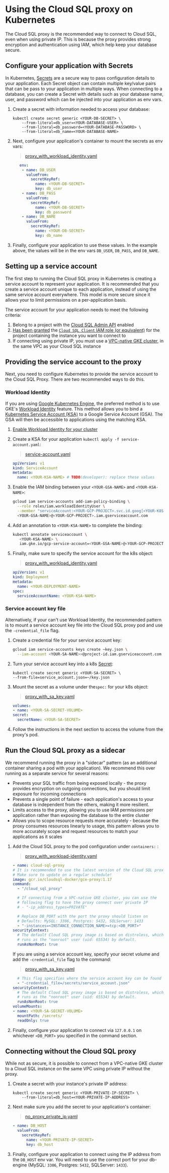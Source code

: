 # Using the Cloud SQL proxy on Kubernetes

The Cloud SQL proxy is the recommended way to connect to Cloud SQL, even when
using private IP. This is because the proxy provides strong encryption and 
authentication using IAM, which help keep your database secure. 

## Configure your application with Secrets

In Kubernetes, [Secrets][ksa-secret] are a secure way to pass configuration
details to your application. Each Secret object can contain multiple key/value
pairs that can be pass to your application in multiple ways. When connecting to
a database, you can create a Secret with details such as your database name,
user, and password which can be injected into your application as env vars.

1. Create a secret with information needed to access your database:
    ```shell
    kubectl create secret generic <YOUR-DB-SECRET> \
        --from-literal=db_user=<YOUR-DATABASE-USER> \
        --from-literal=db_password=<YOUR-DATABASE-PASSWORD> \
        --from-literal=db_name=<YOUR-DATABASE-NAME>
    ```
2. Next, configure your application's container to mount the secrets as env 
   vars:
    > [proxy_with_workload_identity.yaml](proxy_with_workload_identity.yaml#L12-L30)
    ```yaml
       env:
        - name: DB_USER
          valueFrom:
            secretKeyRef:
              name: <YOUR-DB-SECRET>
              key: db_user
        - name: DB_PASS
          valueFrom:
            secretKeyRef:
              name: <YOUR-DB-SECRET>
              key: db_password
        - name: DB_NAME
          valueFrom:
            secretKeyRef:
              name: <YOUR-DB-SECRET>
              key: db_name
    ```
3. Finally, configure your application to use these values. In the example 
above, the values will be in the env vars `DB_USER`, `DB_PASS`, and `DB_NAME`.

[ksa-secret]: https://kubernetes.io/docs/concepts/configuration/secret/

## Setting up a service account

The first step to running the Cloud SQL proxy in Kubernetes is creating a
service account to represent your application. It is recommended that you create
a service account unique to each application, instead of using the same service
account everywhere. This model is more secure since it allows your to limit
permissions on a per-application basis.

The service account for your application needs to meet the following criteria:

1. Belong to a project with the [Cloud SQL Admin API][admin-api] enabled
1. [Has been granted][grant-sa] the 
   [`Cloud SQL Client` IAM role (or equivalent)][csql-roles]
   for the project containing the instance you want to connect to
1. If connecting using private IP, you must use a 
   [VPC-native GKE cluster][vpc-gke], in the same VPC as your Cloud SQL instance

[admin-api]: https://console.cloud.google.com/flows/enableapi?apiid=sqladmin&redirect=https://console.cloud.google.com
[grant-sa]: https://cloud.google.com/iam/docs/granting-roles-to-service-accounts
[csql-roles]: https://cloud.google.com/iam/docs/understanding-roles#cloud-sql-roles
[vpc-gke]: https://cloud.google.com/kubernetes-engine/docs/how-to/alias-ips

## Providing the service account to the proxy

Next, you need to configure Kubernetes to provide the service account to the 
Cloud SQL Proxy. There are two recommended ways to do this. 

### Workload Identity

If you are using [Google Kubernetes Engine][gke],  the preferred method is to
use GKE's [Workload Identity][workload-id] feature. This method allows you to
bind a [Kubernetes Service Account (KSA)][ksa] to a Google Service Account
(GSA). The GSA will then be accessible to applications using the matching KSA.

1. [Enable Workload Identity for your cluster][enable-wi]
1. Create a KSA for your application `kubectl apply -f service-account.yaml`: 
    
    > [service-account.yaml](service-account.yaml#L2-L5)
    ```yaml
    apiVersion: v1
    kind: ServiceAccount
    metadata:
      name: <YOUR-KSA-NAME> # TODO(developer): replace these values
    ```
1. Enable the IAM binding between your `<YOUR-GSA-NAME>` and `<YOUR-KSA-NAME>`:
    ```sh
    gcloud iam service-accounts add-iam-policy-binding \
      --role roles/iam.workloadIdentityUser \
      --member "serviceAccount:<YOUR-GCP-PROJECT>.svc.id.goog[<YOUR-K8S-NAMESPACE>/<YOUR-KSA-NAME>]" \
      <YOUR-GSA-NAME>@<YOUR-GCP-PROJECT>.iam.gserviceaccount.com
    ```
1. Add an annotation to `<YOUR-KSA-NAME>` to complete the binding:
    ```sh
    kubectl annotate serviceaccount \
       <YOUR-KSA-NAME> \
       iam.gke.io/gcp-service-account=<YOUR-GSA-NAME>@<YOUR-GCP-PROJECT>.iam.gserviceaccount.com
    ```
1. Finally, make sure to specify the service account for the k8s object:
    > [proxy_with_workload_identity.yaml](proxy_with_workload_identity.yaml#L2-L7)
    ```yaml
    apiVersion: v1
    kind: Deployment
    metadata:
      name: <YOUR-DEPLOYMENT-NAME>
    spec:
      serviceAccountName: <YOUR-KSA-NAME>
    ```

[gke]: https://cloud.google.com/kubernetes-engine
[workload-id]: https://cloud.google.com/kubernetes-engine/docs/how-to/workload-identity
[ksa]: https://kubernetes.io/docs/tasks/configure-pod-container/configure-service-account/
[enable-wi]: https://cloud.google.com/kubernetes-engine/docs/how-to/workload-identity#enable_on_existing_cluster


### Service account key file

Alternatively, if your can't use Workload Identity, the recommended pattern is 
to mount a service account key file into the Cloud SQL proxy pod and use the 
`-credential_file` flag. 

1. Create a credential file for your service account key:
    ```sh
    gcloud iam service-accounts keys create ~key.json \
      --iam-account <YOUR-SA-NAME>>@project-id.iam.gserviceaccount.com
    ```
1. Turn your service account key into a k8s [Secret][k8s-secret]:
    ```shell
    kubectl create secret generic <YOUR-SA-SECRET> \ 
    --from-file=service_account.json=~/key.json 
    ```
3. Mount the secret as a volume under the`spec:` for your k8s object:
    > [proxy_with_sa_key.yaml](proxy_with_sa_key.yaml#L55-L58)
    ```yaml
    volumes:
    - name: <YOUR-SA-SECRET-VOLUME>
    secret:
      secretName: <YOUR-SA-SECRET>
    ```

4. Follow the instructions in the next section to access the volume from the
   proxy's pod.

[k8s-secret]: https://kubernetes.io/docs/concepts/configuration/secret/

## Run the Cloud SQL proxy as a sidecar

We recommend running the proxy in a "sidecar" pattern (as an additional
container sharing a pod with your application). We recommend this over running
as a separate service for several reasons: 

* Prevents your SQL traffic from being exposed locally - the proxy provides
  encryption on outgoing connections, but you should limit exposure for
  incoming connections
* Prevents a single point of failure - each application's access to
  your database is independent from the others, making it more resilient.
* Limits access to the proxy, allowing you to use IAM permissions per 
  application rather than exposing the database to the entire cluster
* Allows you to scope resource requests more accurately - because the 
  proxy consumes resources linearly to usage, this pattern allows you to more 
  accurately scope and request resources to match your applications as it
  scales
   
1. Add the Cloud SQL proxy to the pod configuration under `containers:` :
    > [proxy_with_workload-identity.yaml](proxy_with_workload_identity.yaml#L33-L50)
    ```yaml
    - name: cloud-sql-proxy
    # It is recommended to use the latest version of the Cloud SQL proxy
    # Make sure to update on a regular schedule!
    image: gcr.io/cloudsql-docker/gce-proxy:1.17
    command:
      - "/cloud_sql_proxy"
    
      # If connecting from a VPC-native GKE cluster, you can use the
      # following flag to have the proxy connect over private IP
      # - "-ip_address_types=PRIVATE"
    
      # Replace DB_PORT with the port the proxy should listen on
      # Defaults: MySQL: 3306, Postgres: 5432, SQLServer: 1433
      - "-instances=<INSTANCE_CONNECTION_NAME>=tcp:<DB_PORT>"
    securityContext:
      # The default Cloud SQL proxy image is based on distroless, which
      # runs as the "nonroot" user (uid: 65534) by default.
      runAsNonRoot: true
    ```
   If you are using a service account key, specify your secret volume and add
   the `-credential_file` flag to the command:
   
   > [proxy_with_sa_key.yaml](proxy_with_sa_key.yaml#L43-L52) 
    ```yaml
      # This flag specifies where the service account key can be found
      - "-credential_file=/secrets/service_account.json"
    securityContext:
      # The default Cloud SQL proxy image is based on distroless, which
      # runs as the "nonroot" user (uid: 65534) by default.
      runAsNonRoot: true
    volumeMounts:
    - name: <YOUR-SA-SECRET-VOLUME>
      mountPath: /secrets/
      readOnly: true
    ```

1. Finally, configure your application to connect via `127.0.0.1` on whichever
   `<DB_PORT>` you specified in the command section. 
   
   
## Connecting without the Cloud SQL proxy

While not as secure, it is possible to connect from a VPC-native GKE cluster to
a Cloud SQL instance on the same VPC using private IP without the proxy. 

1. Create a secret with your instance's private IP address:
    ```shell
    kubectl create secret generic <YOUR-PRIVATE-IP-SECRET> \
        --from-literal=db_host=<YOUR-PRIVATE-IP-ADDRESS>
    ```

2. Next make sure you add the secret to your application's container:
   > [no_proxy_private_ip.yaml](no_proxy_private_ip.yaml#L28-L32)
   ```yaml
   - name: DB_HOST
     valueFrom:
       secretKeyRef:
         name: <YOUR-PRIVATE-IP-SECRET>
         key: db_host
   ```

3. Finally, configure your application to connect using the IP address from the
   `DB_HOST` env var. You will need to use the correct port for your db-engine
   (MySQL: `3306`, Postgres: `5432`, SQLServer: `1433`).
